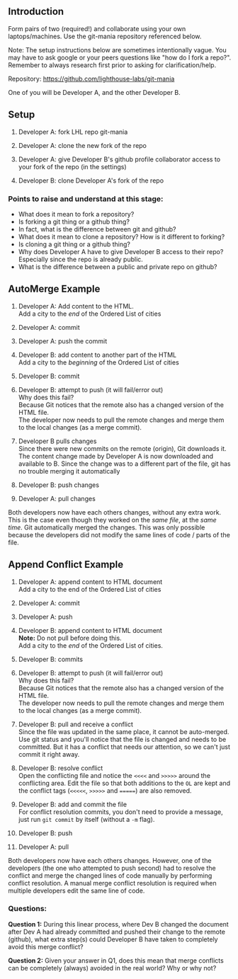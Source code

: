## Introduction

Form pairs of two (required!) and collaborate using your own laptops/machines. Use the git-mania repository referenced below. 

Note: The setup instructions below are sometimes intentionally vague. You may have to ask google or your peers questions like "how do I fork a repo?". Remember to always research first prior to asking for clarification/help. 

Repository: <https://github.com/lighthouse-labs/git-mania>

One of you will be Developer A, and the other Developer B.

## Setup 

1. Developer A: fork LHL repo git-mania

2. Developer A: clone the new fork of the repo

3. Developer A: give Developer B's github profile collaborator access to your fork of the repo (in the settings)

4. Developer B: clone Developer A's fork of the repo

### Points to raise and understand at this stage:

* What does it mean to fork a repository? 
* Is forking a git thing or a github thing? 
* In fact, what is the difference between git and github?
* What does it mean to clone a repository? How is it different to forking? 
* Is cloning a git thing or a github thing?
* Why does Developer A have to give Developer B access to their repo? Especially since the repo is already public.
* What is the difference between a public and private repo on github?

## AutoMerge Example

1. Developer A: Add content to the HTML.  
Add a city to the _end_ of the Ordered List of cities

2. Developer A: commit

3. Developer A: push the commit 

4. Developer B: add content to another part of the HTML  
Add a city to the _beginning_ of the Ordered List of cities

5. Developer B: commit

6. Developer B: attempt to push (it will fail/error out)  
Why does this fail?  
Because Git notices that the remote also has a changed version of the HTML file.  
The developer now needs to pull the remote changes and merge them to the local changes (as a merge commit).  

7. Developer B pulls changes  
Since there were new commits on the remote (origin), Git downloads it. 
The content change made by Developer A is now downloaded and available to B.
Since the change was to a different part of the file, git has no trouble merging it automatically

8. Developer B: push changes

9. Developer A: pull changes

Both developers now have each others changes, without any extra work. This is the case even though they worked on the _same file_, at the _same time_. Git automatically merged the changes. This was only possible because the developers did not modify the same lines of code / parts of the file.

## Append Conflict Example

1. Developer A: append content to HTML document  
Add a city to the end of the Ordered List of cities

2. Developer A: commit

3. Developer A: push

4. Developer B: append content to HTML document  
**Note:** Do not pull before doing this.  
Add a city to the _end_ of the Ordered List of cities.

5. Developer B: commits

6. Developer B: attempt to push (it will fail/error out)  
Why does this fail?  
Because Git notices that the remote also has a changed version of the HTML file.  
The developer now needs to pull the remote changes and merge them to the local changes (as a merge commit).

7. Developer B: pull and receive a conflict  
Since the file was updated in the same place, it cannot be auto-merged.  
Use git status and you'll notice that the file is changed and needs to be committed. But it has a conflict that needs our attention, so we can't just commit it right away.

8. Developer B: resolve conflict  
Open the conflicting file and notice the `<<<<` and `>>>>>` around the conflicting area.
Edit the file so that both additions to the `OL` are kept and the conflict tags (`<<<<<`, `>>>>>` and `=====`) are also removed.

9. Developer B: add and commit the file  
For conflict resolution commits, you don't need to provide a message, just run `git commit` by itself (without a `-m` flag).

10. Developer B: push

11. Developer A: pull

Both developers now have each others changes. However, one of the developers (the one who attempted to push second) had to resolve the conflict and merge the changed lines of code manually by performing conflict resolution. A manual merge conflict resolution is required when multiple developers edit the same line of code.

### Questions:

**Question 1:** During this linear process, where Dev B changed the document after Dev A had already committed and pushed their change to the remote (github), what extra step(s) could Developer B have taken to completely avoid this merge conflict?

**Question 2:** Given your answer in Q1, does this mean that merge conflicts can be completely (always) avoided in the real world? Why or why not?
